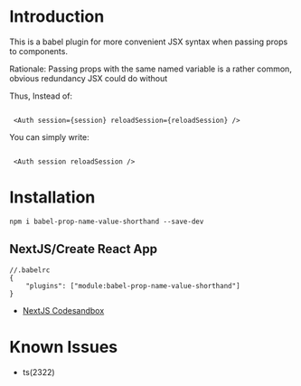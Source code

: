# Introduction

This is a babel plugin for more convenient JSX syntax when passing props to components.

Rationale: Passing props with the same named variable is a rather common, obvious redundancy JSX could do without

Thus, Instead of:

```

 <Auth session={session} reloadSession={reloadSession} />

```

You can simply write:

```

 <Auth session reloadSession />

```

# Installation

`npm i babel-prop-name-value-shorthand --save-dev`

## NextJS/Create React App

```
//.babelrc
{
    "plugins": ["module:babel-prop-name-value-shorthand"]
}
```

-   [NextJS Codesandbox](https://codesandbox.io/s/babel-prop-name-value-shorthand-6z0g6z?file=/pages/index.js)

# Known Issues

-   ts(2322)
